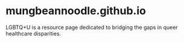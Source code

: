 # mungbeannoodle.github.io
LGBTQ+U is a resource page dedicated to bridging the gaps in queer healthcare disparities.
